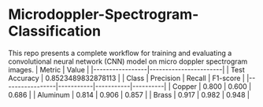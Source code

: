 # Microdoppler-Spectrogram-Classification
This repo presents a complete workflow for training and evaluating a convolutional neural network (CNN) model  on micro doppler spectrogram images.
| Metric          | Value                 |
|-----------------|-----------------------|
| Test Accuracy   | 0.8523489832878113    |
| Class           | Precision | Recall    | F1-score |
|-----------------|-----------|-----------|----------|
| Copper          | 0.800     | 0.600     | 0.686    |
| Aluminum        | 0.814     | 0.906     | 0.857    |
| Brass           | 0.917     | 0.982     | 0.948    |
